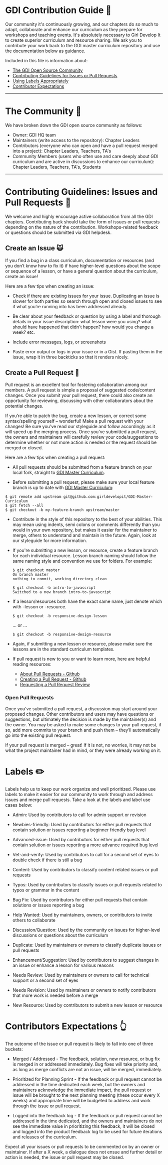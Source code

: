 # GDI Contribution Guide :two_women_holding_hands:
Our community it's continuously growing, and our chapters do so much to adapt, collaborate and enhance our curriculum as they prepare for workshops and teaching events. It's absolutely necessary to Girl Develop It to create superior curriculum and resource sharing. We ask you to contribute your work back to the GDI master curriculum repository and use the documentation below as guidance.

Included in this file is information about:
* [The GDI Open Source Community](#the-community-tada)
* [Contributing Guidelines for Issues or Pull Requests](#contributing-guidelines-issues-and-pull-requests-bookmark)
* [Using Labels Appropriately](#labels-pencil2)
* [Contributor Expectations](#contributors-expectations-point_up_2)

---
# The Community :tada:
We have broken down the GDI open source community as follows:

* Owner: GDI HQ team
* Maintainers (write access to the repository): Chapter Leaders
* Contributors (everyone who can open and have a pull request merged into a project): Chapter Leaders, Teachers, TA's
* Community Members (users who often use and care deeply about GDI curriculum and are active in discussions to enhance our curriculum): Chapter Leaders, Teachers, TA's, Students

---
# Contributing Guidelines: Issues and Pull Requests :bookmark:
We welcome and highly encourage active collaboration from all the GDI chapters. Contributing back should take the form of issues or pull requests depending on the nature of the contribution. Workshops-related feedback or questions should be submitted via GDI helpdesk.

## Create an Issue :scream_cat:
If you find a bug in a class curriculum, documentation or resources (and you don’t know how to fix it) if have higher-level questions about the scope or sequence of a lesson, or have a general question about the curriculum, create an issue!

Here are a few tips when creating an issue:
  * Check if there are existing issues for your issue. Duplicating an issue is slower for both parties so search through open and closed issues to see if what you’re running into has been addressed already.

  * Be clear about your feedback or question by using a label and thorough details in your issue description: what lesson were you using? what should have happened that didn't happen? how would you change a week? etc.

  * Include error messages, logs, or screenshots

  * Paste error output or logs in your issue or in a Gist. If pasting them in the issue, wrap it in three backticks so that it renders nicely.

## Create a Pull Request :raising_hand:
Pull request is an excellent tool for fostering collaboration among our members.  A pull request is simple a proposal of suggested code/content changes.  Once you submit your pull request, there could also create an opportunity for reviewing, discussing with other collaborators about the potential changes.

If you’re able to patch the bug, create a new lesson, or correct some syntax/spelling yourself – wonderful! Make a pull request with your changes! Be sure you’ve read our styleguide and follow accordingly as it will speed up the merging process. Once you’ve submitted a pull request, the owners and maintainers will carefully review your code/suggestions to determine whether or not more action is needed or the request should be merged or closed.

Here are a few tips when creating a pull request:
  * All pull requests should be submitted from a feature branch on your local fork, straight to [GDI Master Curriculum](https://github.com/girldevelopit/GDI-Master-Curriculum).

  * Before submitting a pull request, please make sure your local feature branch is up to date with [GDI Master Curriculum](https://github.com/girldevelopit/GDI-Master-Curriculum):

  ```
  $ git remote add upstream git@github.com:girldevelopit/GDI-Master-Curriculum
  $ git fetch --all
  $ git checkout -b my-feature-branch upstream/master
  ```

  * Contribute in the style of this repository to the best of your abilities. This may mean using indents, semi colons or comments differently than you would in your own repository, but makes it easier for the maintainer to merge, others to understand and maintain in the future. Again, look at our styleguide for more information.

  * If you're submitting a new lesson, or resource, create a feature branch for each individual resource. Lesson branch naming should follow the same naming style and convention we use for folders. For example:

    ```
    $ git checkout master
    On branch master
    nothing to commit, working directory clean

    $ git checkout -b intro-to-javascript
    Switched to a new branch intro-to-javascript
    ```

  * If a lesson/resources both have the exact same name, just denote which with -lesson or -resource.
    ```
    $ git checkout -b responsive-design-lesson
    ```
    ... or ...

    ```
    $ git checkout -b responsive-design-resource
    ```

  * Again, if submitting a new lesson or resource, please make sure the lessons are in the standard curriculum templates.

  * If pull request is new to you or want to learn more, here are helpful reading resources:
    * [About Pull Requests - Github](https://help.github.com/articles/about-pull-requests/)
    * [Creating a Pull Request - Github](https://help.github.com/articles/creating-a-pull-request/)
    * [Requesting a Pull Request Review](https://help.github.com/articles/requesting-a-pull-request-review/)


### Open Pull Requests
Once you’ve submitted a pull request, a discussion may start around your proposed changes. Other contributors and users may have questions or suggestions, but ultimately the decision is made by the maintainer(s) and the owner. You may be asked to make some changes to your pull request, if so, add more commits to your branch and push them – they’ll automatically go into the existing pull request.

If your pull request is merged – great! If it is not, no worries, it may not be what the project maintainer had in mind, or they were already working on it.

# Labels :pencil2:
Labels help us to keep our work organize and well prioritized. Please use labels to make it easier for our community to work through and address issues and merge pull requests. Take a look at the labels and label use cases below:


  * Admin: Used by contributors to call for admin support or revision

  * Newbies-friendly: Used by contributors for either pull requests that contain solution or issues reporting a beginner friendly bug level

  * Advanced-issue: Used by contributors for either pull requests that contain solution or issues reporting a more advance required bug level

  * Vet-and-verify: Used by contributors to call for a second set of eyes to double check if there is still a bug

  * Content: Used by contributors to classify content related issues or pull requests

  * Typos: Used by contributors to classify issues or pull requests related to typos or grammar in the content

  * Bug Fix: Used by contributors for either pull requests that contain solutions or issues reporting a bug

  * Help Wanted: Used by maintainers, owners, or contributors to invite others to collaborate

  * Discussion/Question: Used by the community on issues for higher-level discussions or questions about the curriculum

  * Duplicate: Used by maintainers or owners to classify duplicate issues or pull requests

  * Enhancement/Suggestion: Used by contributors to suggest changes in an issue or enhance a lesson for various reasons

  * Needs Review: Used by maintainers or owners to call for technical support or a second set of eyes

  * Needs Revision: Used by maintainers or owners to notify contributors that more work is needed before a merge

  * New Resource: Used by contributors to submit a new lesson or resource

# Contributors Expectations :point_up_2:

The outcome of the issue or pull request is likely to fall into one of three buckets:

  * Merged / Addressed - The feedback, solution, new resource, or bug fix is merged in or addressed immediately. Bug fixes will take priority and, as long as merge conflicts are not an issue, will be merged, immediately.

  * Prioritized for Planning Sprint - If the feedback or pull request cannot be addressed in the time dedicated each week, but the owners and maintainers acknowledge the immediate impact, the pull request or issue will be brought to the next planning meeting (these occur every X weeks) and appropriate time will be budgeted to address and work through the issue or pull request.

  * Logged into the feedback log - If the feedback or pull request cannot be addressed in the time dedicated, and the owners and maintainers do not see the immediate value in prioritizing this feedback, it will be closed and logged into the product feedback log to be used for future iterations and releases of the curriculum.

Expect all your issues or pull requests to be commented on by an owner or maintainer. If after a X week, a dialogue does not ensue and further detail or action is needed, the issue or pull request may be closed.
